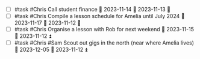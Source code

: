 - [ ] #task #Chris Call student finance 📅 2023-11-14 🛫 2023-11-13 🔺 
- [ ] #task #Chris Compile a lesson schedule for Amelia until July 2024 📅 2023-11-17 🛫 2023-11-12 🔼 
- [ ] #task #Chris Organise a lesson with Rob for next weekend 📅 2023-11-15 🛫 2023-11-12 ⏫ 
- [ ] #task #Chris #Sam Scout out gigs in the north (near where Amelia lives) 📅 2023-12-05 🛫 2023-11-12 ⏫ 
